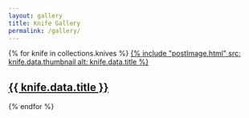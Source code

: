 ```yaml
---
layout: gallery
title: Knife Gallery
permalink: /gallery/
---
```

{% for knife in collections.knives %}
<a href="{{ knife.url }}" class="knife-card">
  {% include "postImage.html" 
    src: knife.data.thumbnail
    alt: knife.data.title
  %}
  <h2>{{ knife.data.title }}</h2>
</a>
{% endfor %}